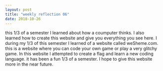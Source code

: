 ```yaml
---
layout: post
title: "weekly reflection 06"
date: 2018-10-26
---
```

<p> this 1/3 of a semester I learned about how a coumputer thinks. I also learned how to create this website and give you everything you see here. I during my 1/3 of this semester I learned of a website called weSheme.com. this is a website where you can code your own game or play a very glitchy game. In this website I attempted to create a flag and learn a new coding language. it has been a fun 1/3 of a semester. I hope to give this website more in the near future.</p>
